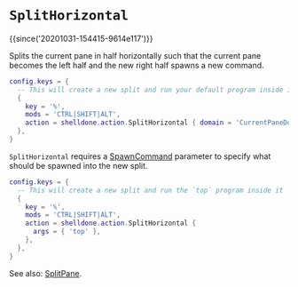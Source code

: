 # `SplitHorizontal`

{{since('20201031-154415-9614e117')}}

Splits the current pane in half horizontally such that the current pane becomes
the left half and the new right half spawns a new command.

```lua
config.keys = {
  -- This will create a new split and run your default program inside it
  {
    key = '%',
    mods = 'CTRL|SHIFT|ALT',
    action = shelldone.action.SplitHorizontal { domain = 'CurrentPaneDomain' },
  },
}
```

`SplitHorizontal` requires a [SpawnCommand](../SpawnCommand.md) parameter to
specify what should be spawned into the new split.

```lua
config.keys = {
  -- This will create a new split and run the `top` program inside it
  {
    key = '%',
    mods = 'CTRL|SHIFT|ALT',
    action = shelldone.action.SplitHorizontal {
      args = { 'top' },
    },
  },
}
```

See also: [SplitPane](SplitPane.md).

